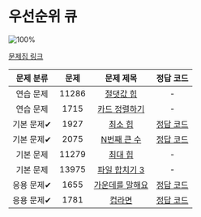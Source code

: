# 우선순위 큐

![100%](https://progress-bar.dev/4/?scale=8&title=progress&width=500&color=babaca&suffix=/8)

[문제집 링크](https://www.acmicpc.net/workbook/view/9502)

| 문제 분류 | 문제 | 문제 제목 | 정답 코드 |
| :--: | :--: | :--: | :--: |
| 연습 문제 | 11286 | [절댓값 힙](https://www.acmicpc.net/problem/11286) | - |
| 연습 문제 | 1715 | [카드 정렬하기](https://www.acmicpc.net/problem/1715) | - |
| 기본 문제✔ | 1927 | [최소 힙](https://www.acmicpc.net/problem/1927) | [정답 코드](../0x17/1927.cpp) |
| 기본 문제✔ | 2075 | [N번째 큰 수](https://www.acmicpc.net/problem/2075) | [정답 코드](../0x17/2075.cpp) |
| 기본 문제 | 11279 | [최대 힙](https://www.acmicpc.net/problem/11279) | - |
| 기본 문제 | 13975 | [파일 합치기 3](https://www.acmicpc.net/problem/13975) | - |
| 응용 문제✔ | 1655 | [가운데를 말해요](https://www.acmicpc.net/problem/1655) | [정답 코드](../0x17/1655.cpp) |
| 응용 문제✔ | 1781 | [컵라면](https://www.acmicpc.net/problem/1781) | [정답 코드](../0x17/1781.cpp) |
